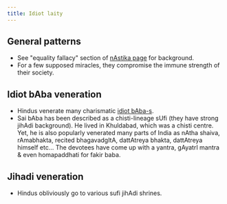 ```yaml
---
title: Idiot laity
---
```


## General patterns
- See "equality fallacy" section of [nAstika page](../nAstika/) for background.
- For a few supposed miracles, they compromise the immune strength of their society.

## Idiot bAba veneration
- Hindus venerate many charismatic [idiot bAba-s](../idiot-bAba/).
- Sai bAba has been described as a chisti-lineage sUfi (they have strong jihAdi background). He lived in Khuldabad, which was a chisti centre. Yet, he is also popularly venerated many parts of India as nAtha shaiva, rAmabhakta, recited bhagavadgItA, dattAtreya bhakta, dattAtreya himself etc... The devotees have come up with a yantra, gAyatrI mantra & even homapaddhati for fakir baba.

## Jihadi veneration
- Hindus obliviously go to various sufi jihAdi shrines.